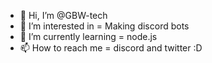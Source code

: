- 👋 Hi, I’m @GBW-tech
- 👀 I’m interested in = Making discord bots
- 🌱 I’m currently learning = node.js
- 📫 How to reach me = discord and twitter :D


